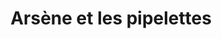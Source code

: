 ---
title: "Arsène et les pipelettes"
url: /soorts-hossegor/arsene-et-les-pipelettes/
shop: Kleidung
---